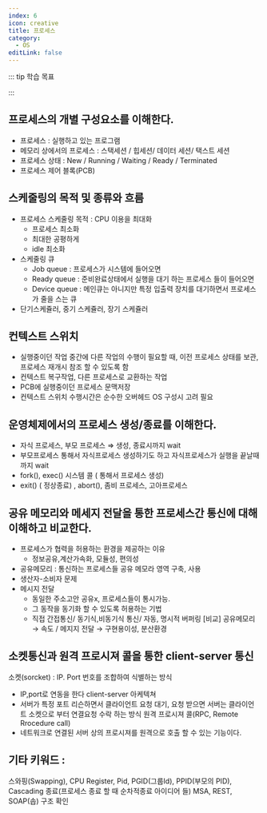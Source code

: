 ```yaml
---
index: 6
icon: creative
title: 프로세스
category:
  - OS
editLink: false
---
```


::: tip 학습 목표

:::

## 프로세스의 개별 구성요소를 이해한다.

- 프로세스 : 실행하고 있는 프로그램
- 메모리 상에서의 프로세스 : 스택세션 / 힙세션/ 데이터 세션/ 택스트 세션
- 프로세스 상태 : New / Running / Waiting / Ready / Terminated
- 프로세스 제어 블록(PCB)

## 스케줄링의 목적 및 종류와 흐름

- 프로세스 스케줄링 목적 : CPU 이용을 최대화
  - 프로세스 최소화
  - 최대한 공평하게
  - idle 최소화
- 스케줄링 큐
  - Job queue : 프로세스가 시스템에 들어오면
  - Ready queue : 준비완료상태에서 실행을 대기 하는 프로세스 들이 들어오면
  - Device queue : 메인큐는 아니지만 특정 입출력 장치를 대기하면서 프로세스가 줄을 스는 큐
- 단기스케쥴러, 중기 스케쥴러, 장기 스케쥴러

## 컨텍스트 스위치

- 실행중이던 작업 중간에 다른 작업의 수행이 필요할 때,
  이전 프로세스 상태를 보관, 프로세스 재개시 참조 할 수 있도록 함
- 컨텍스트 복구작업, 다른 프로세스로 교환하는 작업
- PCB에 실행중이던 프로세스 문맥저장
- 컨텍스트 스위치 수행시간은 순수한 오버헤드 OS 구성시 고려 필요

## 운영체제에서의 프로세스 생성/종료를 이해한다.

- 자식 프로세스, 부모 프로세스 ⇒ 생성, 종료시까지 wait
- 부모프로세스 통해서 자식프로세스 생성하기도 하고 자식프로세스가 실행을 끝날때까지 wait
- fork(), exec() 시스템 콜 ( 통해서 프로세스 생성)
- exit() ( 정상종료) , abort(), 좀비 프로세스, 고아프로세스

## 공유 메모리와 메세지 전달을 통한 프로세스간 통신에 대해 이해하고 비교한다.

- 프로세스가 협력을 허용하는 환경을 제공하는 이유
  - 정보공유,계산가속화, 모듈성, 편의성
- 공유메모리 : 통신하는 프로세스들 공유 메모라 영역 구축, 사용
- 생산자-소비자 문제
- 메시지 전달
  - 동일한 주소고안 공유x, 프로세스들이 통시가능.
  - 그 동작을 동기화 할 수 있도록 허용하는 기법
  - 직접 간접통신/ 동기식,비동기식 통신/ 자동, 명시적 버퍼링
    [비교]
    공유메모리 → 속도 / 메지지 전달 → 구현용이성, 분산환경

## 소켓통신과 원격 프로시져 콜을 통한 client-server 통신

소켓(sorcket) : IP. Port 번호를 조합하여 식별하는 방식

- IP,port로 연동을 한다
  client-server 아케텍쳐
- 서버가 특정 포트 리슨하면서 클라이언트 요청 대기, 요청 받으면 서버는 클라이언트 소켓으로 부터 연결요청 수락 하는 방식
  원격 프로시져 콜(RPC, Remote Rrocedure call)
- 네트워크로 연결된 서버 상의 프로시져를 원격으로 호출 할 수 있는 기능이다.

## 기타 키워드 :

스와핑(Swapping), CPU Register, Pid, PGID(그룹Id), PPID(부모의 PID),
Cascading 종료(프로세스 종료 할 때 순차적종료 아이디어 들)
MSA, REST, SOAP(솝) 구조 확인
